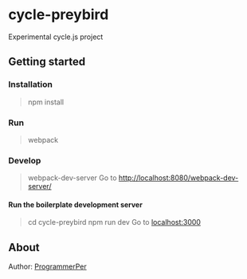 # cycle-preybird
Experimental cycle.js project


## Getting started

### Installation
> npm install

### Run
> webpack

### Develop
> webpack-dev-server
Go to [http://localhost:8080/webpack-dev-server/](http://localhost:8080/webpack-dev-server/)

#### Run the boilerplate development server
> cd cycle-preybird
> npm run dev
Go to [localhost:3000](http://localhost:3000/)

## About
Author: [ProgrammerPer](https://www.programmerper.com)